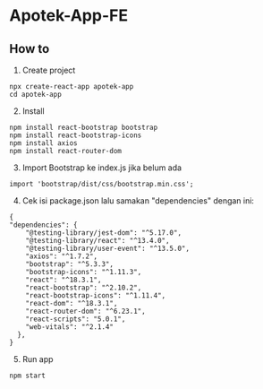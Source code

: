 # Apotek-App-FE

## How to
1. Create project 
```
npx create-react-app apotek-app
cd apotek-app
```
2. Install
```
npm install react-bootstrap bootstrap
npm install react-bootstrap-icons
npm install axios
npm install react-router-dom
```
3. Import Bootstrap ke index.js jika belum ada
```
import 'bootstrap/dist/css/bootstrap.min.css';
```
4. Cek isi package.json lalu samakan "dependencies" dengan ini:
```
{
"dependencies": {
    "@testing-library/jest-dom": "^5.17.0",
    "@testing-library/react": "^13.4.0",
    "@testing-library/user-event": "^13.5.0",
    "axios": "^1.7.2",
    "bootstrap": "^5.3.3",
    "bootstrap-icons": "^1.11.3",
    "react": "^18.3.1",
    "react-bootstrap": "^2.10.2",
    "react-bootstrap-icons": "^1.11.4",
    "react-dom": "^18.3.1",
    "react-router-dom": "^6.23.1",
    "react-scripts": "5.0.1",
    "web-vitals": "^2.1.4"
  },
}
```
5. Run app
```
npm start
```
